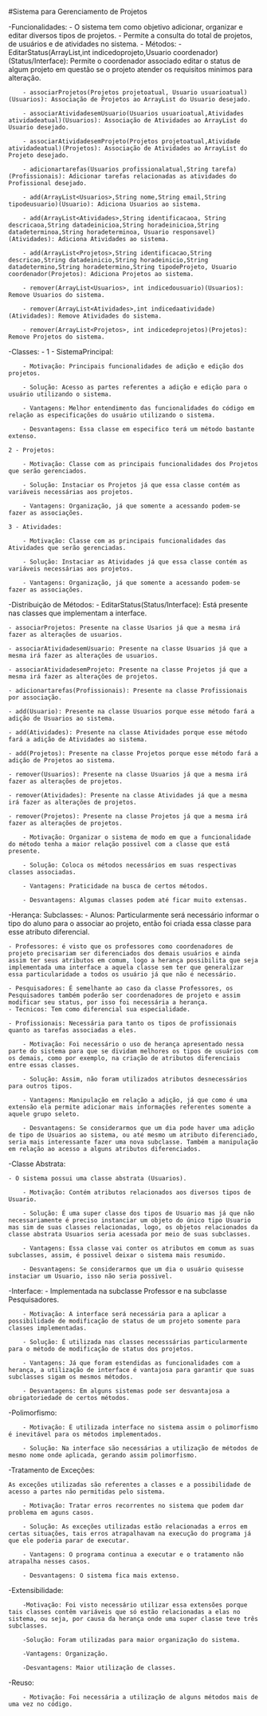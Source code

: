 #Sistema para Gerenciamento de Projetos

-Funcionalidades: 
	- O sistema tem como objetivo adicionar, organizar e editar diversos tipos de projetos.
	- Permite a consulta do total de projetos, de usuários e de atividades no sistema.
	- Métodos:
		- EditarStatus(ArrayList<Projetos>,int indicedoprojeto,Usuario coordenador)(Status/Interface): Permite o coordenador associado editar o status de algum projeto em questão se o projeto atender os requisitos minimos para alteração.

		- associarProjetos(Projetos projetoatual, Usuario usuarioatual)(Usuarios): Associação de Projetos ao ArrayList do Usuario desejado.

		- associarAtividadesemUsuario(Usuarios usuarioatual,Atividades atividadeatual)(Usuarios): Associação de Atividades ao ArrayList do Usuario desejado.

		- associarAtividadesemProjeto(Projetos projetoatual,Atividade atividadeatual)(Projetos): Associação de Atividades ao ArrayList do Projeto desejado.

		- adicionartarefas(Usuarios profissionalatual,String tarefa)(Profissionais): Adicionar tarefas relacionadas as atividades do Profissional desejado. 

		- add(ArrayList<Usuarios>,String nome,String email,String tipodeusuario)(Usuario): Adiciona Usuarios ao sistema.

		- add(ArrayList<Atividades>,String identificacaoa, String descricaoa,String datadeinicioa,String horadeinicioa,String datadeterminoa,String horadeterminoa, Usuario responsavel)(Atividades): Adiciona Atividades ao sistema.

		- add(ArrayList<Projetos>,String identificacao,String descricao,String datadeinicio,String horadeinicio,String datadetermino,String horadetermino,String tipodeProjeto, Usuario coordenador(Projetos): Adiciona Projetos ao sistema.

		- remover(ArrayList<Usuarios>, int indicedousuario)(Usuarios): Remove Usuarios do sistema.

		- remover(ArrayList<Atividades>,int indicedaatividade)(Atividades): Remove Atividades do sistema.

		- remover(ArrayList<Projetos>, int indicedeprojetos)(Projetos): Remove Projetos do sistema.

-Classes:
	- 
	1 - SistemaPrincipal:

		- Motivação: Principais funcionalidades de adição e edição dos projetos.

		- Solução: Acesso as partes referentes a adição e edição para o usuário utilizando o sistema.

		- Vantagens: Melhor entendimento das funcionalidades do código em relação as especificações do usuário utilizando o sistema.  
                                  
		- Desvantagens:	Essa classe em especifico terá um método bastante extenso.

	2 - Projetos:

		- Motivação: Classe com as principais funcionalidades dos Projetos que serão gerenciados.

		- Solução: Instaciar os Projetos já que essa classe contém as variáveis necessárias aos projetos.

		- Vantagens: Organização, já que somente a acessando podem-se fazer as associações.

	3 - Atividades:

		- Motivação: Classe com as principais funcionalidades das Atividades que serão gerenciadas.

		- Solução: Instaciar as Atividades já que essa classe contém as variáveis necessárias aos projetos.

		- Vantagens: Organização, já que somente a acessando podem-se fazer as associações.

-Distribuição de Métodos:
	- EditarStatus(Status/Interface): Está presente nas classes que implementam a interface.

	- associarProjetos: Presente na classe Usarios já que a mesma irá fazer as alterações de usuarios.

	- associarAtividadesemUsuario: Presente na classe Usuarios já que a mesma irá fazer as alterações de usuarios.

	- associarAtividadesemProjeto: Presente na classe Projetos já que a mesma irá fazer as alterações de projetos.

	- adicionartarefas(Profissionais): Presente na classe Profissionais por associação.

	- add(Usuario): Presente na classe Usuarios porque esse método fará a adição de Usuarios ao sistema.

	- add(Atividades): Presente na classe Atividades porque esse método fará a adição de Atividades ao sistema.

	- add(Projetos): Presente na classe Projetos porque esse método fará a adição de Projetos ao sistema.

	- remover(Usuarios): Presente na classe Usuarios já que a mesma irá fazer as alterações de projetos.

	- remover(Atividades): Presente na classe Atividades já que a mesma irá fazer as alterações de projetos.

	- remover(Projetos): Presente na classe Projetos já que a mesma irá fazer as alterações de projetos.

		- Motivação: Organizar o sistema de modo em que a funcionalidade do método tenha a maior relação possivel com a classe que está presente.

		- Solução: Coloca os métodos necessários em suas respectivas classes associadas.

		- Vantagens: Praticidade na busca de certos métodos.

		- Desvantagens: Algumas classes podem até ficar muito extensas.

-Herança:
	Subclasses:
	- Alunos: Particularmente será necessário informar o tipo do aluno para o associar ao projeto, então foi criada essa classe para esse atributo diferencial.

	- Professores: é visto que os professores como coordenadores de projeto precisariam ser diferenciados dos demais usuários e ainda assim ter seus atributos em comum, logo a herança possibilita que seja implementada uma interface a aquela classe sem ter que generalizar essa particularidade a todos os usuário já que não é necessário.

	- Pesquisadores: É semelhante ao caso da classe Professores, os Pesquisadores também poderão ser coordenadores de projeto e assim modificar seu status, por isso foi necessária a herança.
	- Tecnicos: Tem como diferencial sua especialidade.

	- Profissionais: Necessária para tanto os tipos de profissionais quanto as tarefas associadas a eles.

		- Motivação: Foi necessário o uso de herança apresentado nessa parte do sistema para que se dividam melhores os tipos de usuários com os demais, como por exemplo, na criação de atributos diferenciais entre essas classes.

		- Solução: Assim, não foram utilizados atributos desnecessários para outros tipos.

		- Vantagens: Manipulação em relação a adição, já que como é uma extensão ela permite adicionar mais informações referentes somente a aquele grupo seleto.

		- Desvantagens: Se considerarmos que um dia pode haver uma adição de tipo de Usuarios ao sistema, ou até mesmo um atributo diferenciado, seria mais interessante fazer uma nova subclasse. Também a manipulação em relação ao acesso a alguns atributos diferenciados.

-Classe Abstrata:

	- O sistema possui uma classe abstrata (Usuarios).

		- Motivação: Contém atributos relacionados aos diversos tipos de Usuario.

		- Solução: É uma super classe dos tipos de Usuario mas já que não necessariamente é preciso instanciar um objeto do único tipo Usuario mas sim de suas classes relacionadas, logo, os objetos relacionados da classe abstrata Usuarios seria acessada por meio de suas subclasses.

		- Vantagens: Essa classe vai conter os atributos em comum as suas subclasses, assim, é possivel deixar o sistema mais resumido.

		- Desvantagens: Se considerarmos que um dia o usuário quisesse instaciar um Usuario, isso não seria possivel.

-Interface:
	- Implementada na subclasse Professor e na subclasse Pesquisadores.

		- Motivação: A interface será necessária para a aplicar a possibilidade de modificação de status de um projeto somente para classes implementadas.

		- Solução: É utilizada nas classes necesssárias particularmente para o método de modificação de status dos projetos.

		- Vantagens: Já que foram estendidas as funcionalidades com a herança, a utilização de interface é vantajosa para garantir que suas subclasses sigam os mesmos métodos.

		- Desvantagens: Em alguns sistemas pode ser desvantajosa a obrigatoriedade de certos métodos.

-Polimorfismo:

		- Motivação: É utilizada interface no sistema assim o polimorfismo é inevitável para os métodos implementados. 

		- Solução: Na interface são necessárias a utilização de métodos de mesmo nome onde aplicada, gerando assim polimorfismo.


-Tratamento de Exceções:

	As exceções utilizadas são referentes a classes e a possibilidade de acesso a partes não permitidas pelo sistema.

		- Motivação: Tratar erros recorrentes no sistema que podem dar problema em aguns casos.

		- Solução: As exceções utilizadas estão relacionadas a erros em certas situações, tais erros atrapalhavam na execução do programa já que ele poderia parar de executar.

		- Vantagens: O programa continua a executar e o tratamento não atrapalha nesses casos.

		- Desvantagens: O sistema fica mais extenso.


-Extensibilidade:

		-Motivação: Foi visto necessário utilizar essa extensões porque tais classes contêm variáveis que só estão relacionadas a elas no sistema, ou seja, por causa da herança onde uma super classe teve três subclasses.

		-Solução: Foram utilizadas para maior organização do sistema.

		-Vantagens: Organização.

		-Desvantagens: Maior utilização de classes.

-Reuso:

		- Motivação: Foi necessária a utilização de alguns métodos mais de uma vez no código.


